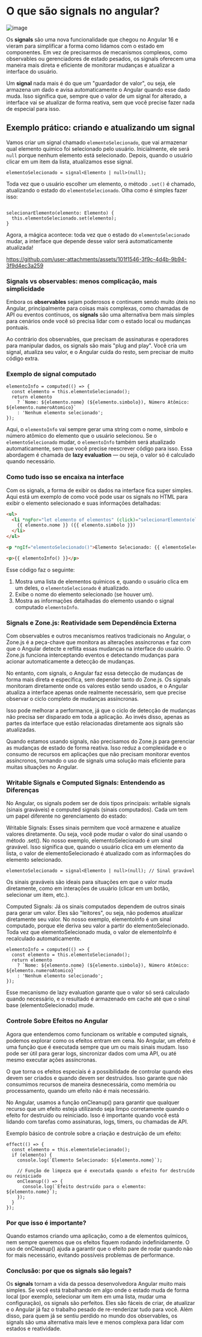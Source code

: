 # O que são signals no angular?

![image](https://github.com/user-attachments/assets/e25ef7e6-fb2a-4594-95fc-44ff21cdb17e)


Os **signals** são uma nova funcionalidade que chegou no Angular 16 e vieram para simplificar a forma como lidamos com o estado em componentes. Em vez de precisarmos de mecanismos complexos, como observables ou gerenciadores de estado pesados, os signals oferecem uma maneira mais direta e eficiente de monitorar mudanças e atualizar a interface do usuário.

Um **signal** nada mais é do que um "guardador de valor", ou seja, ele armazena um dado e avisa automaticamente o Angular quando esse dado muda. Isso significa que, sempre que o valor de um signal for alterado, a interface vai se atualizar de forma reativa, sem que você precise fazer nada de especial para isso.

## Exemplo prático: criando e atualizando um signal

Vamos criar um signal chamado `elementoSelecionado`, que vai armazenar qual elemento químico foi selecionado pelo usuário. Inicialmente, ele será `null` porque nenhum elemento está selecionado. Depois, quando o usuário clicar em um item da lista, atualizamos esse signal.

```tsx
elementoSelecionado = signal<Elemento | null>(null);
```

Toda vez que o usuário escolher um elemento, o método `.set()` é chamado, atualizando o estado do `elementoSelecionado`. Olha como é simples fazer isso:

```tsx

selecionarElemento(elemento: Elemento) {
  this.elementoSelecionado.set(elemento);
}
```

Agora, a mágica acontece: toda vez que o estado do `elementoSelecionado` mudar, a interface que depende desse valor será automaticamente atualizada!

https://github.com/user-attachments/assets/101f1546-3f9c-4d4b-9b94-3f9d4ec3a259


### Signals vs observables: menos complicação, mais simplicidade

Embora os **observables** sejam poderosos e continuem sendo muito úteis no Angular, principalmente para coisas mais complexas, como chamadas de API ou eventos contínuos, os **signals** são uma alternativa bem mais simples para cenários onde você só precisa lidar com o estado local ou mudanças pontuais.

Ao contrário dos observables, que precisam de assinaturas e operadores para manipular dados, os signals são mais "plug and play". Você cria um signal, atualiza seu valor, e o Angular cuida do resto, sem precisar de muito código extra.

### Exemplo de signal computado

```tsx
elementoInfo = computed(() => {
  const elemento = this.elementoSelecionado();
  return elemento
    ? `Nome: ${elemento.nome} (${elemento.simbolo}), Número Atômico: ${elemento.numeroAtomico}`
    : 'Nenhum elemento selecionado';
});
```

Aqui, o `elementoInfo` vai sempre gerar uma string com o nome, símbolo e número atômico do elemento que o usuário selecionou. Se o `elementoSelecionado` mudar, o `elementoInfo` também será atualizado automaticamente, sem que você precise reescrever código para isso. Essa abordagem é chamada de **lazy evaluation** — ou seja, o valor só é calculado quando necessário.

### Como tudo isso se encaixa na interface

Com os signals, a forma de exibir os dados na interface fica super simples. Aqui está um exemplo de como você pode usar os signals no HTML para exibir o elemento selecionado e suas informações detalhadas:

```html
<ul>
  <li *ngFor="let elemento of elementos" (click)="selecionarElemento(elemento)">
    {{ elemento.nome }} ({{ elemento.simbolo }})
  </li>
</ul>

<p *ngIf="elementoSelecionado()">Elemento Selecionado: {{ elementoSelecionado()?.nome }}</p>

<p>{{ elementoInfo() }}</p>

```

Esse código faz o seguinte:

1. Mostra uma lista de elementos químicos e, quando o usuário clica em um deles, o `elementoSelecionado` é atualizado.
2. Exibe o nome do elemento selecionado (se houver um).
3. Mostra as informações detalhadas do elemento usando o signal computado `elementoInfo`.

### Signals e Zone.js: Reatividade sem Dependência Externa

Com observables e outros mecanismos reativos tradicionais no Angular, o Zone.js é a peça-chave que monitora as alterações assíncronas e faz com que o Angular detecte e reflita essas mudanças na interface do usuário. O Zone.js funciona interceptando eventos e detectando mudanças para acionar automaticamente a detecção de mudanças.

No entanto, com signals, o Angular faz essa detecção de mudanças de forma mais direta e específica, sem depender tanto do Zone.js. Os signals monitoram diretamente onde os valores estão sendo usados, e o Angular atualiza a interface apenas onde realmente necessário, sem que precise observar o ciclo completo de mudanças assíncronas.

Isso pode melhorar a performance, já que o ciclo de detecção de mudanças não precisa ser disparado em toda a aplicação. Ao invés disso, apenas as partes da interface que estão relacionadas diretamente aos signals são atualizadas.

Quando estamos usando signals, não precisamos do Zone.js para gerenciar as mudanças de estado de forma reativa. Isso reduz a complexidade e o consumo de recursos em aplicações que não precisam monitorar eventos assíncronos, tornando o uso de signals uma solução mais eficiente para muitas situações no Angular.

### Writable Signals e Computed Signals: Entendendo as Diferenças
No Angular, os signals podem ser de dois tipos principais: writable signals (sinais graváveis) e computed signals (sinais computados). Cada um tem um papel diferente no gerenciamento do estado:

Writable Signals: Esses sinais permitem que você armazene e atualize valores diretamente. Ou seja, você pode mudar o valor do sinal usando o método .set(). No nosso exemplo, elementoSelecionado é um sinal gravável. Isso significa que, quando o usuário clica em um elemento da lista, o valor de elementoSelecionado é atualizado com as informações do elemento selecionado.

```
elementoSelecionado = signal<Elemento | null>(null); // Sinal gravável
```

Os sinais graváveis são ideais para situações em que o valor muda diretamente, como em interações de usuário (clicar em um botão, selecionar um item, etc.).

Computed Signals: Já os sinais computados dependem de outros sinais para gerar um valor. Eles são "leitores", ou seja, não podemos atualizar diretamente seu valor. No nosso exemplo, elementoInfo é um sinal computado, porque ele deriva seu valor a partir do elementoSelecionado. Toda vez que elementoSelecionado muda, o valor de elementoInfo é recalculado automaticamente.

```
elementoInfo = computed(() => {
  const elemento = this.elementoSelecionado();
  return elemento
    ? `Nome: ${elemento.nome} (${elemento.simbolo}), Número Atômico: ${elemento.numeroAtomico}`
    : 'Nenhum elemento selecionado';
});
```
Esse mecanismo de lazy evaluation garante que o valor só será calculado quando necessário, e o resultado é armazenado em cache até que o sinal base (elementoSelecionado) mude.

### Controle Sobre Efeitos no Angular
Agora que entendemos como funcionam os writable e computed signals, podemos explorar como os efeitos entram em cena. No Angular, um efeito é uma função que é executada sempre que um ou mais sinais mudam. Isso pode ser útil para gerar logs, sincronizar dados com uma API, ou até mesmo executar ações assíncronas.

O que torna os efeitos especiais é a possibilidade de controlar quando eles devem ser criados e quando devem ser destruídos. Isso garante que não consumimos recursos de maneira desnecessária, como memória ou processamento, quando um efeito não é mais necessário.

No Angular, usamos a função onCleanup() para garantir que qualquer recurso que um efeito esteja utilizando seja limpo corretamente quando o efeito for destruído ou reiniciado. Isso é importante quando você está lidando com tarefas como assinaturas, logs, timers, ou chamadas de API.

Exemplo básico de controle sobre a criação e destruição de um efeito:

```
effect(() => {
  const elemento = this.elementoSelecionado();
  if (elemento) {
    console.log(`Elemento Selecionado: ${elemento.nome}`);

    // Função de limpeza que é executada quando o efeito for destruído ou reiniciado
    onCleanup(() => {
      console.log(`Efeito destruído para o elemento: ${elemento.nome}`);
    });
  }
});
```

### Por que isso é importante?
Quando estamos criando uma aplicação, como a de elementos químicos, nem sempre queremos que os efeitos fiquem rodando indefinidamente. O uso de onCleanup() ajuda a garantir que o efeito pare de rodar quando não for mais necessário, evitando possíveis problemas de performance.

### Conclusão: por que os signals são legais?

Os **signals** tornam a vida da pessoa desenvolvedora Angular muito mais simples. Se você está trabalhando em algo onde o estado muda de forma local (por exemplo, selecionar um item em uma lista, mudar uma configuração), os signals são perfeitos. Eles são fáceis de criar, de atualizar e o Angular já faz o trabalho pesado de re-renderizar tudo para você. Além disso, para quem já se sentiu perdido no mundo dos observables, os signals são uma alternativa mais leve e menos complexa para lidar com estados e reatividade.
